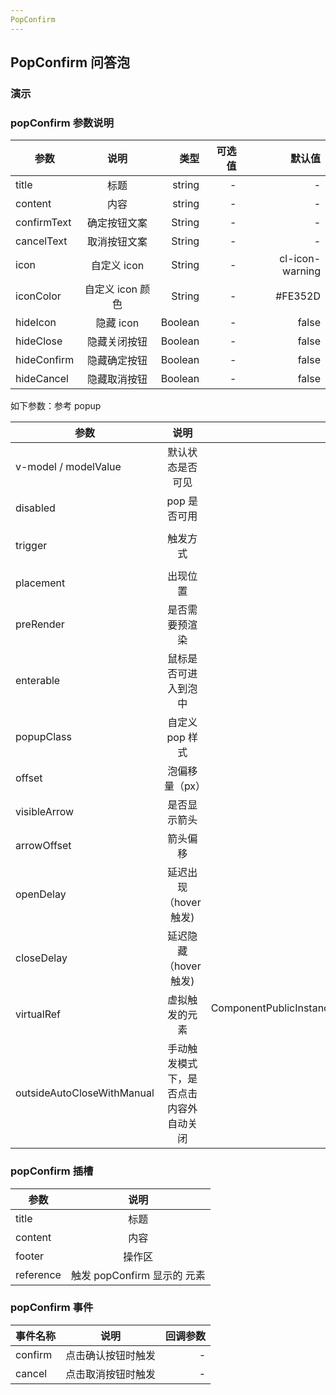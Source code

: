 ```yaml
---
PopConfirm
---
```


<script setup>
import { ref } from 'vue'
</script>

## PopConfirm 问答泡

### 演示

<preview path="./demos/pop-confirm/pop-confirm-demo1.vue" title="使用方式：" description="popConfirm的使用可以用传统插槽方式和虚拟元素触发"></preview>

<preview path="./demos/pop-confirm/pop-confirm-demo2.vue" title="自定义内容：" description="传入content插槽，自定义内容,title:自定义标题"></preview>

### popConfirm 参数说明

| 参数        |       说明       |    类型 | 可选值 |          默认值 |
| ----------- | :--------------: | ------: | -----: | --------------: |
| title       |       标题       |  string |      - |               - |
| content     |       内容       |  string |      - |               - |
| confirmText |   确定按钮文案   |  String |      - |               - |
| cancelText  |   取消按钮文案   |  String |      - |               - |
| icon        |   自定义 icon    |  String |      - | cl-icon-warning |
| iconColor   | 自定义 icon 颜色 |  String |      - |         #FE352D |
| hideIcon    |    隐藏 icon     | Boolean |      - |           false |
| hideClose   |   隐藏关闭按钮   | Boolean |      - |           false |
| hideConfirm |   隐藏确定按钮   | Boolean |      - |           false |
| hideCancel  |   隐藏取消按钮   | Boolean |      - |           false |

如下参数：参考 popup

| 参数                       |                  说明                  |                                                    类型 |             可选值 |     默认值 |
| -------------------------- | :------------------------------------: | ------------------------------------------------------: | -----------------: | ---------: |
| v-model / modelValue       |            默认状态是否可见            |                                                 Boolean |                  - |      false |
| disabled                   |              pop 是否可用              |                                                 Boolean |                  - |      false |
| trigger                    |                触发方式                |                                                  String | click hover manual |      click |
| placement                  |                出现位置                |                                                  String |                  - | top-center |
| preRender                  |             是否需要预渲染             |                                                 Boolean |                  - |      false |
| enterable                  |          鼠标是否可进入到泡中          |                                                 Boolean |                  - |       true |
| popupClass                 |            自定义 pop 样式             |                                                  String |                  - |          - |
| offset                     |             泡偏移量（px）             |                                                  Number |                  - |          0 |
| visibleArrow               |              是否显示箭头              |                                                 Boolean |                  - |       true |
| arrowOffset                |                箭头偏移                |                                                  Number |                  - |          0 |
| openDelay                  |         延迟出现（hover 触发)          |                                                  Number |                  - |     100 ms |
| closeDelay                 |         延迟隐藏（hover 触发)          |                                                  Number |                  - |     100 ms |
| virtualRef                 |             虚拟触发的元素             | ComponentPublicInstance\<HTMLElement\>\|\<HTMLElement\> |                  - |          - |
| outsideAutoCloseWithManual | 手动触发模式下，是否点击内容外自动关闭 |                                                 boolean |                  - |      false |

### popConfirm 插槽

| 参数      |            说明             |
| --------- | :-------------------------: |
| title     |            标题             |
| content   |            内容             |
| footer    |           操作区            |
| reference | 触发 popConfirm 显示的 元素 |

### popConfirm 事件

| 事件名称 |        说明        | 回调参数 |
| -------- | :----------------: | -------: |
| confirm  | 点击确认按钮时触发 |        - |
| cancel   | 点击取消按钮时触发 |        - |
